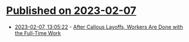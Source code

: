 # [Published on 2023-02-07](index.md)

* [2023-02-07, 13:05:22](https://news.ycombinator.com/item?id=34692190) - [After Callous Layoffs, Workers Are Done with the Full-Time Work](https://www.a.team//mission/the-great-betrayal)

